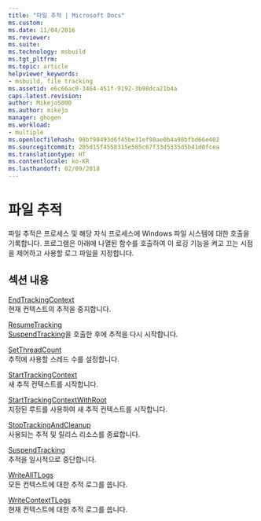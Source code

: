 ```yaml
---
title: "파일 추적 | Microsoft Docs"
ms.custom: 
ms.date: 11/04/2016
ms.reviewer: 
ms.suite: 
ms.technology: msbuild
ms.tgt_pltfrm: 
ms.topic: article
helpviewer_keywords:
- msbuild, file tracking
ms.assetid: e6c66ac0-3464-451f-9192-3b98dca21b4a
caps.latest.revision: 
author: Mikejo5000
ms.author: mikejo
manager: ghogen
ms.workload:
- multiple
ms.openlocfilehash: 98bf98493d6f45be31ef98ae0b4a98bfbd66e402
ms.sourcegitcommit: 205d15f4558315e585c67f33d5335d5b41d0fcea
ms.translationtype: HT
ms.contentlocale: ko-KR
ms.lasthandoff: 02/09/2018
---
```

# <a name="file-tracking"></a>파일 추적
파일 추적은 프로세스 및 해당 자식 프로세스에 Windows 파일 시스템에 대한 호출을 기록합니다. 프로그램은 아래에 나열된 함수를 호출하여 이 로깅 기능을 켜고 끄는 시점을 제어하고 사용할 로그 파일을 지정합니다.  
  
## <a name="in-this-section"></a>섹션 내용  
 [EndTrackingContext](../msbuild/endtrackingcontext.md)  
 현재 컨텍스트의 추적을 중지합니다.  
  
 [ResumeTracking](../msbuild/resumetracking.md)  
 [SuspendTracking](../msbuild/suspendtracking.md)을 호출한 후에 추적을 다시 시작합니다.  
  
 [SetThreadCount](../msbuild/setthreadcount.md)  
 추적에 사용할 스레드 수를 설정합니다.  
  
 [StartTrackingContext](../msbuild/starttrackingcontext.md)  
 새 추적 컨텍스트를 시작합니다.  
  
 [StartTrackingContextWithRoot](../msbuild/starttrackingcontextwithroot.md)  
 지정된 루트를 사용하여 새 추적 컨텍스트를 시작합니다.  
  
 [StopTrackingAndCleanup](../msbuild/stoptrackingandcleanup.md)  
 사용되는 추적 및 릴리스 리소스를 종료합니다.  
  
 [SuspendTracking](../msbuild/suspendtracking.md)  
 추적을 일시적으로 중단합니다.  
  
 [WriteAllTLogs](../msbuild/writealltlogs.md)  
 모든 컨텍스트에 대한 추적 로그를 씁니다.  
  
 [WriteContextTLogs](../msbuild/writecontexttlogs.md)  
 현재 컨텍스트에 대한 추적 로그를 씁니다.